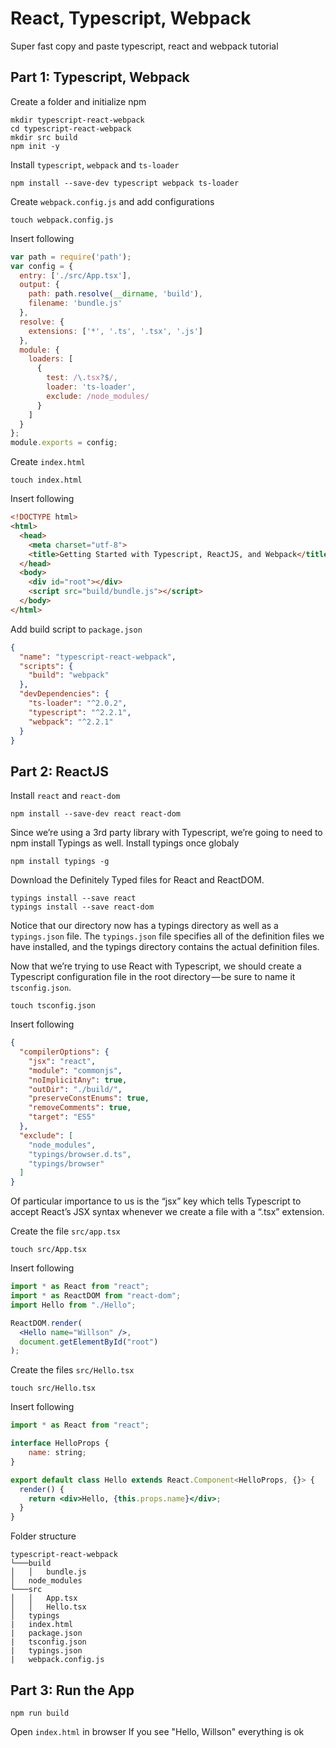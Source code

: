 # React, Typescript, Webpack
Super fast copy and paste typescript, react and webpack tutorial

## Part 1: Typescript, Webpack
Create a folder and initialize npm
```shell
mkdir typescript-react-webpack
cd typescript-react-webpack
mkdir src build
npm init -y
```

Install `typescript`, `webpack` and `ts-loader`
```shell
npm install --save-dev typescript webpack ts-loader
```

Create `webpack.config.js` and add configurations
```shell
touch webpack.config.js
```
Insert following
```javascript
var path = require('path');
var config = {
  entry: ['./src/App.tsx'],
  output: {
    path: path.resolve(__dirname, 'build'),
    filename: 'bundle.js'
  },
  resolve: {
    extensions: ['*', '.ts', '.tsx', '.js']
  },
  module: {
    loaders: [
      {
        test: /\.tsx?$/,
        loader: 'ts-loader',
        exclude: /node_modules/
      }
    ]
  }
};
module.exports = config;
```

Create `index.html`
```shell
touch index.html
```
Insert following
```html
<!DOCTYPE html>
<html>
  <head>
    <meta charset="utf-8">
    <title>Getting Started with Typescript, ReactJS, and Webpack</title>
  </head>
  <body>
    <div id="root"></div>
    <script src="build/bundle.js"></script>
  </body>
</html>
```

Add build script to `package.json`
```json
{
  "name": "typescript-react-webpack",
  "scripts": {
    "build": "webpack"
  },
  "devDependencies": {
    "ts-loader": "^2.0.2",
    "typescript": "^2.2.1",
    "webpack": "^2.2.1"
  }
}
```

## Part 2: ReactJS

Install `react` and `react-dom`
```shell
npm install --save-dev react react-dom
```
Since we’re using a 3rd party library with Typescript, we’re going to need to npm install Typings as well.
Install typings once globaly
```shell
npm install typings -g
```

Download the Definitely Typed files for React and ReactDOM.
```shell
typings install --save react
typings install --save react-dom
```

Notice that our directory now has a typings directory as well as a `typings.json` file. The `typings.json` file specifies all of the definition files we have installed, and the typings directory contains the actual definition files.

Now that we’re trying to use React with Typescript, we should create a Typescript configuration file in the root directory — be sure to name it `tsconfig.json`.
```shell
touch tsconfig.json
```
Insert following
```json
{
  "compilerOptions": {
    "jsx": "react",
    "module": "commonjs",
    "noImplicitAny": true,
    "outDir": "./build/",
    "preserveConstEnums": true,
    "removeComments": true,
    "target": "ES5"
  },
  "exclude": [
    "node_modules",
    "typings/browser.d.ts",
    "typings/browser"
  ]
}
```
Of particular importance to us is the “jsx” key which tells Typescript to accept React’s JSX syntax whenever we create a file with a “.tsx” extension.

Create the file `src/app.tsx`
```shell
touch src/App.tsx
```
Insert following
```jsx
import * as React from "react";
import * as ReactDOM from "react-dom";
import Hello from "./Hello";

ReactDOM.render(
  <Hello name="Willson" />,
  document.getElementById("root")
);
```

Create the files `src/Hello.tsx`
```shell
touch src/Hello.tsx
```
Insert following
```jsx
import * as React from "react";

interface HelloProps {
	name: string;
}

export default class Hello extends React.Component<HelloProps, {}> {
  render() {
    return <div>Hello, {this.props.name}</div>;
  }
}
```

Folder structure
```
typescript-react-webpack
└───build
│   │   bundle.js
│   node_modules
└───src
│   │   App.tsx
│   │   Hello.tsx
│   typings
|   index.html
|   package.json
|   tsconfig.json
|   typings.json
|   webpack.config.js
```

## Part 3: Run the App

```shell
npm run build
```
Open `index.html` in browser
If you see "Hello, Willson" everything is ok
